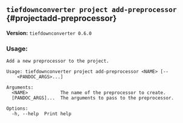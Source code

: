 ## `tiefdownconverter project add-preprocessor` {#projectadd-preprocessor}

**Version:** `tiefdownconverter 0.6.0`

### Usage:
```
Add a new preprocessor to the project.

Usage: tiefdownconverter project add-preprocessor <NAME> [--
    <PANDOC_ARGS>...]

Arguments:
  <NAME>            The name of the preprocessor to create.
  [PANDOC_ARGS]...  The arguments to pass to the preprocessor.

Options:
  -h, --help  Print help
```

